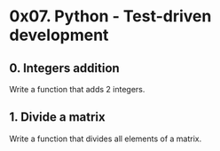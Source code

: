 # 0x07. Python - Test-driven development
## 0. Integers addition
Write a function that adds 2 integers.
## 1. Divide a matrix
Write a function that divides all elements of a matrix.
